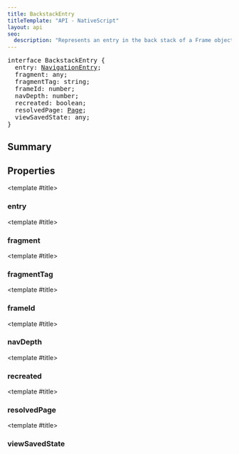 ```yaml
---
title: BackstackEntry
titleTemplate: "API - NativeScript"
layout: api
seo:
  description: "Represents an entry in the back stack of a Frame object."
---
```


<!-- This page is auto generated, do not edit manually. -->
<!-- Run "yarn generate:api-docs" to regenerate -->

<script setup lang="ts">
  import { provide } from "vue";
  import API_DATA from "./BackstackEntry.data.json";
  
  provide('API_DATA', API_DATA);
</script>

<APIRefHierarchy v-once />

<pre class="[&_a]:text-green-400">interface BackstackEntry {
  entry: <a href="/api/interface/NavigationEntry">NavigationEntry</a>;
  fragment: any;
  fragmentTag: string;
  frameId: number;
  navDepth: number;
  recreated: boolean;
  resolvedPage: <a href="/api/class/Page">Page</a>;
  viewSavedState: any;
}</pre>

<APIRefComment commentBase64="eyJibG9ja1RhZ3MiOltdLCJtb2RpZmllclRhZ3MiOnt9LCJzdW1tYXJ5IjpbeyJraW5kIjoidGV4dCIsInRleHQiOiJSZXByZXNlbnRzIGFuIGVudHJ5IGluIHRoZSBiYWNrIHN0YWNrIG9mIGEgRnJhbWUgb2JqZWN0LiJ9XX0=" v-once />

## <Heading ignore>Summary</Heading>

<APIRefSummary v-once />

## Properties

<div class="">

<APIRef for="10994" v-once>

<template #title>

### entry

</template>

</APIRef>

</div>

<div class="isPrivate isOptional">

<APIRef for="10998" v-once>

<template #title>

### fragment

</template>

</APIRef>

</div>

<div class="isPrivate">

<APIRef for="10997" v-once>

<template #title>

### fragmentTag

</template>

</APIRef>

</div>

<div class="isPrivate isOptional">

<APIRef for="11000" v-once>

<template #title>

### frameId

</template>

</APIRef>

</div>

<div class="isPrivate">

<APIRef for="10996" v-once>

<template #title>

### navDepth

</template>

</APIRef>

</div>

<div class="isPrivate isOptional">

<APIRef for="11001" v-once>

<template #title>

### recreated

</template>

</APIRef>

</div>

<div class="">

<APIRef for="10995" v-once>

<template #title>

### resolvedPage

</template>

</APIRef>

</div>

<div class="isPrivate isOptional">

<APIRef for="10999" v-once>

<template #title>

### viewSavedState

</template>

</APIRef>

</div>
